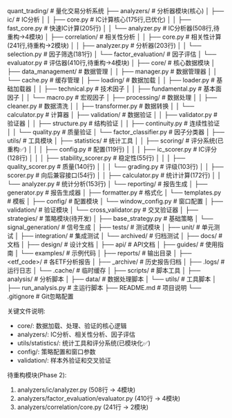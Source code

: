 quant_trading/                    # 量化交易分析系统
├── analyzers/                    # 分析器模块(核心)
│   ├── ic/                      # IC分析
│   │   ├── core.py             # IC计算核心(175行,已优化)
│   │   ├── fast_core.py        # 快速IC计算(205行)
│   │   └── analyzer.py         # IC分析器(508行,待重构→4模块)
│   ├── correlation/            # 相关性分析
│   │   ├── core.py            # 相关性计算(241行,待重构→2模块)
│   │   ├── analyzer.py        # 分析器(203行)
│   │   └── selection.py       # 因子筛选(181行)
│   └── factor_evaluation/     # 因子评估
│       └── evaluator.py       # 评估器(410行,待重构→4模块)
│
├── core/                        # 核心数据模块
│   ├── data_management/        # 数据管理
│   │   ├── manager.py         # 数据管理器
│   │   └── cache.py           # 缓存管理
│   ├── loading/               # 数据加载
│   │   ├── loader.py          # 基础加载器
│   │   ├── technical.py       # 技术因子
│   │   ├── fundamental.py     # 基本面因子
│   │   └── macro.py           # 宏观因子
│   ├── processing/            # 数据处理
│   │   ├── cleaner.py         # 数据清洗
│   │   ├── transformer.py     # 数据转换
│   │   └── calculator.py      # 计算器
│   ├── validation/            # 数据验证
│   │   ├── validator.py       # 验证器
│   │   ├── structure.py       # 结构验证
│   │   ├── continuity.py      # 连续性验证
│   │   └── quality.py         # 质量验证
│   └── factor_classifier.py   # 因子分类器
│
├── utils/                       # 工具模块
│   ├── statistics/             # 统计工具
│   │   ├── scoring/           # 评分系统(已重构✅)
│   │   │   ├── config.py      # 配置(119行)
│   │   │   ├── ic_scorer.py   # IC评分(128行)
│   │   │   ├── stability_scorer.py  # 稳定性(55行)
│   │   │   ├── quality_scorer.py    # 质量(140行)
│   │   │   └── grading.py     # 评级(103行)
│   │   ├── scorer.py          # 向后兼容接口(54行)
│   │   ├── calculator.py      # 统计计算(172行)
│   │   └── analyzer.py        # 统计分析(153行)
│   └── reporting/             # 报告生成
│       ├── generator.py       # 报告生成器
│       ├── formatter.py       # 格式化
│       └── templates.py       # 模板
│
├── config/                      # 配置模块
│   └── window_config.py        # 窗口配置
│
├── validation/                  # 验证模块
│   └── cross_validator.py      # 交叉验证器
│
├── strategies/                  # 策略模块(待开发)
│   ├── base_strategy.py        # 基础策略
│   └── signal_generation/      # 信号生成
│
├── tests/                       # 测试模块
│   ├── unit/                   # 单元测试
│   ├── integration/            # 集成测试
│   └── archived/               # 归档测试
│
├── docs/                        # 文档
│   ├── design/                 # 设计文档
│   ├── api/                    # API文档
│   ├── guides/                 # 使用指南
│   └── examples/               # 示例代码
│
├── reports/                     # 输出目录
│   ├── <etf_code>/             # 各ETF分析报告
│   ├── _archive/               # 历史报告归档
│   ├── .logs/                  # 运行日志
│   └── .cache/                 # 临时缓存
│
├── scripts/                     # 脚本工具
│   ├── analysis/               # 分析脚本
│   ├── data/                   # 数据处理脚本
│   └── utils/                  # 工具脚本
│
├── run_analysis.py             # 主运行脚本
├── README.md                   # 项目说明
└── .gitignore                  # Git忽略配置

关键文件说明:
- core/: 数据加载、处理、验证的核心逻辑
- analyzers/: IC分析、相关性分析、因子评估
- utils/statistics/: 统计工具和评分系统(已模块化✅)
- config/: 策略配置和窗口参数
- validation/: 样本外验证和交叉验证

待重构模块(Phase 2):
1. analyzers/ic/analyzer.py (508行 → 4模块)
2. analyzers/factor_evaluation/evaluator.py (410行 → 4模块)
3. analyzers/correlation/core.py (241行 → 2模块)
